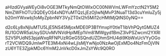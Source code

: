 aHlzdGVyaWEyOi8vOGE3MTkyNmQtOWIxOC00NWVmLWFmYzctN2Y5M2NmZWFhOTU3QDEyOS4xNDYuMTQzLjEzOjIwNjMvP3NuaT13d3cuYmluZy5jb20mYWxwbj1oMyZpbnNlY3VyZT0xI2h5Mi12cHMtMjQtNS0yNQ==

d2c6Ly8xNjIuMTU5LjE5NS45MjoxMDE0P3B1YmxpY0tleT1ibVhPQytGMUZ4RU1GOWR5aUsySDUvMVNVdHpIMEp1Vm81MWgyd1BmZ3lvPSZwcml2YXRlS2V5PUdNS3pjaWxqRFNPUzRGeG5SQndUZDhmSHU4di9KbWxUcVYyOGorT2VCWDQ9JmlwPTE3Mi4xNi4wLjIsMjYwNjo0NzAwOjExMDo4NzFmOjVlNzU6YTE3ZjpkMDc6YmM2JnVkcD0xJmZsYWc9Q0RO
